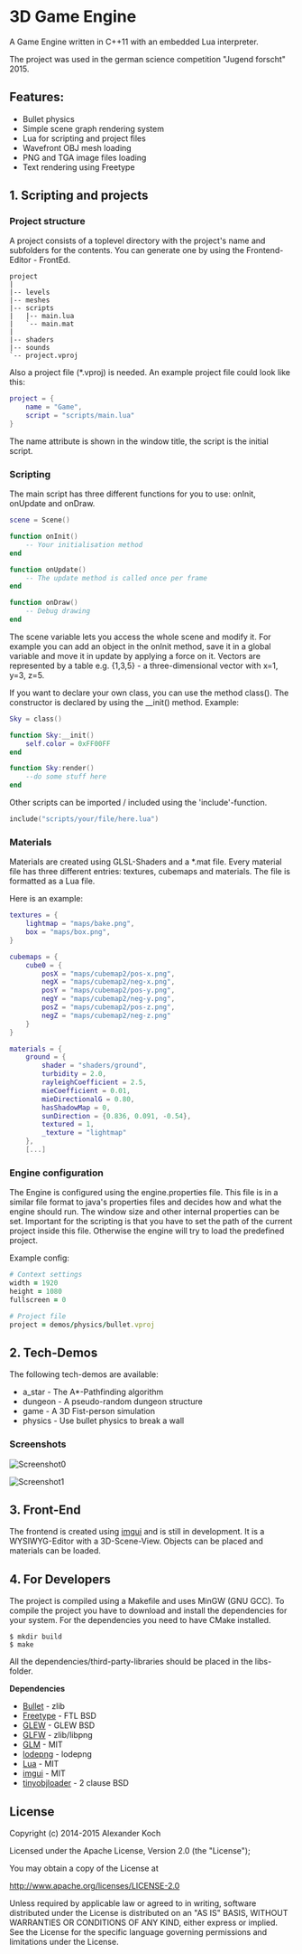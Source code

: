# 3D Game Engine

A Game Engine written in C++11 with an embedded Lua interpreter.

The project was used in the german science competition "Jugend forscht" 2015.

## Features:

- Bullet physics
- Simple scene graph rendering system
- Lua for scripting and project files
- Wavefront OBJ mesh loading
- PNG and TGA image files loading
- Text rendering using Freetype

## 1. Scripting and projects

### Project structure

A project consists of a toplevel directory with the project's name and subfolders for the contents.
You can generate one by using the Frontend-Editor - FrontEd.

	project
	|
	|-- levels
	|-- meshes
	|-- scripts
	|	|-- main.lua
	|	`-- main.mat
	|
	|-- shaders
	|-- sounds
	`-- project.vproj

Also a project file (*.vproj) is needed. An example project file
could look like this:
```lua
project = {
	name = "Game",
	script = "scripts/main.lua"
}
```

The name attribute is shown in the window title, the script is the initial script.

### Scripting

The main script has three different functions for you to use:
onInit, onUpdate and onDraw.

```lua
scene = Scene()

function onInit()
	-- Your initialisation method
end

function onUpdate()
	-- The update method is called once per frame
end

function onDraw()
	-- Debug drawing
end
```

The scene variable lets you access the whole scene and modify it. For example you can add an object in the onInit method,
save it in a global variable and move it in update by applying a force on it. Vectors are represented by a table e.g. {1,3,5} -
a three-dimensional vector with x=1, y=3, z=5.

If you want to declare your own class, you can use the method class().
The constructor is declared by using the __init() method.
Example:

```lua
Sky = class()

function Sky:__init()
	self.color = 0xFF00FF
end

function Sky:render()
	--do some stuff here
end
```

Other scripts can be imported / included using the 'include'-function.
```lua
include("scripts/your/file/here.lua")
```

### Materials

Materials are created using GLSL-Shaders and a *.mat file.
Every material file has three different entries: textures, cubemaps and materials.
The file is formatted as a Lua file.

Here is an example:
```lua
textures = {
	lightmap = "maps/bake.png",
	box = "maps/box.png",
}

cubemaps = {
	cube0 = {
		posX = "maps/cubemap2/pos-x.png",
		negX = "maps/cubemap2/neg-x.png",
		posY = "maps/cubemap2/pos-y.png",
		negY = "maps/cubemap2/neg-y.png",
		posZ = "maps/cubemap2/pos-z.png",
		negZ = "maps/cubemap2/neg-z.png"
	}
}

materials = {
	ground = {
		shader = "shaders/ground",
		turbidity = 2.0,
		rayleighCoefficient = 2.5,
		mieCoefficient = 0.01,
		mieDirectionalG = 0.80,
		hasShadowMap = 0,
		sunDirection = {0.836, 0.091, -0.54},
		textured = 1,
		_texture = "lightmap"
	},
	[...]
```

### Engine configuration

The Engine is configured using the engine.properties file.
This file is in a similar file format to java's properties files and
decides how and what the engine should run.
The window size and other internal properties can be set.
Important for the scripting is that you have to set the path of the current project
inside this file. Otherwise the engine will try to load the predefined project.

Example config:
```ruby
# Context settings
width = 1920
height = 1080
fullscreen = 0

# Project file
project = demos/physics/bullet.vproj
```


## 2. Tech-Demos

The following tech-demos are available:

- a_star - The A*-Pathfinding algorithm
- dungeon - A pseudo-random dungeon structure
- game - A 3D Fist-person simulation
- physics - Use bullet physics to break a wall

### Screenshots

![Screenshot0](./images/Screenshot0.png)

![Screenshot1](./images/Screenshot1.png)

## 3. Front-End

The frontend is created using [imgui](https://github.com/ocornut/imgui) and is still in development.
It is a WYSIWYG-Editor with a 3D-Scene-View. Objects can be placed and materials can be loaded.

## 4. For Developers

The project is compiled using a Makefile and uses MinGW (GNU GCC).
To compile the project you have to download and install the dependencies for your system.
For the dependencies you need to have CMake installed.

	$ mkdir build
	$ make

All the dependencies/third-party-libraries should be placed in the libs-folder.

**Dependencies**

* [Bullet](http://bulletphysics.org/) - zlib
* [Freetype](http://www.freetype.org/) - FTL BSD
* [GLEW](http://glew.sourceforge.net/) - GLEW BSD
* [GLFW](http://www.glfw.org/) - zlib/libpng
* [GLM](http://glm.g-truc.net/0.9.6/index.html) - MIT
* [lodepng](http://lodev.org/lodepng/) - lodepng
* [Lua](http://www.lua.org/) - MIT
* [imgui](https://github.com/ocornut/imgui) - MIT
* [tinyobjloader](https://github.com/syoyo/tinyobjloader) - 2 clause BSD

## License

Copyright (c) 2014-2015 Alexander Koch

Licensed under the Apache License, Version 2.0 (the "License");

You may obtain a copy of the License at

http://www.apache.org/licenses/LICENSE-2.0

Unless required by applicable law or agreed to in writing, software
distributed under the License is distributed on an "AS IS" BASIS,
WITHOUT WARRANTIES OR CONDITIONS OF ANY KIND, either express or implied.
See the License for the specific language governing permissions and
limitations under the License.
